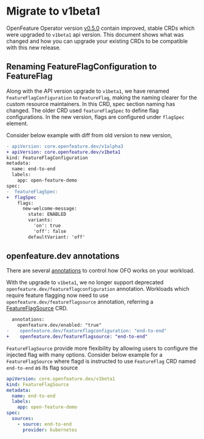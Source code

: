 # Migrate to v1beta1

OpenFeature Operator version [v0.5.0](https://github.com/open-feature/open-feature-operator/releases/tag/v0.5.0) contain improved, stable CRDs which were upgraded to `v1beta1` api version.
This document shows what was changed and how you can upgrade your existing CRDs to be compatible with this new release.

## Renaming FeatureFlagConfiguration to FeatureFlag

Along with the API version upgrade to `v1beta1`, we have renamed `FeatureFlagConfiguration` to `FeatureFlag`, making the naming clearer for the custom resource maintainers. 
In this CRD, spec section naming has changed. The older CRD used `featureFlagSpec` to define flag configurations.
In the new version, flags are configured under `flagSpec` element.

Consider below example with diff from old version to new version, 

```diff
- apiVersion: core.openfeature.dev/v1alpha3
+ apiVersion: core.openfeature.dev/v1beta1
kind: FeatureFlagConfiguration
metadata:
  name: end-to-end
  labels:
    app: open-feature-demo
spec:
-  featureFlagSpec:
+  flagSpec 
    flags:
      new-welcome-message:
        state: ENABLED
        variants:
          'on': true
          'off': false
        defaultVariant: 'off'
```

## openfeature.dev annotations

There are several [annotations](./annotations.md) to control how OFO works on your workload.

With the upgrade to `v1beta1`, we no longer support deprecated `openfeature.dev/featureflagconfiguration` annotation.
Workloads which require feature flagging now need to use `openfeature.dev/featureflagsource` annotation, referring a [FeatureFlagSource](./feature_flag_source.md) CRD.

```diff
  annotations:
    openfeature.dev/enabled: "true"
-    openfeature.dev/featureflagconfiguration: "end-to-end"
+    openfeature.dev/featureflagsource: "end-to-end"
```

`FeatureFlagSource` provide more flexibility by allowing users to configure the injected flag with many options.
Consider below example for a `FeatureFlagSource` where flagd is instructed to use `FeatureFlag` CRD named `end-to-end` as its flag source

```yaml
apiVersion: core.openfeature.dev/v1beta1
kind: FeatureFlagSource
metadata:
  name: end-to-end
  labels:
    app: open-feature-demo
spec:
  sources:
    - source: end-to-end
      provider: kubernetes
```
